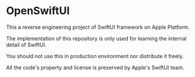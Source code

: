 # OpenSwiftUI

This a reverse engineering project of SwiftUI framework on Apple Platform.

The implementation of this repository is only used for learning the internal detail of SwiftUI.

You should not use this in production environment nor distribute it freely.

All the code's property and license is preserved by Apple's SwiftUI team.
